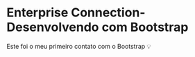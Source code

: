 # Enterprise Connection-Desenvolvendo com Bootstrap
Este foi o meu primeiro contato com o Bootstrap 💡
